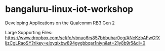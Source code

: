 # bangaluru-linux-iot-workshop
Developing Applications on the Qualcomm RB3 Gen 2 

Large Supporting Files: https://www.dropbox.com/scl/fo/vbnuo6rs857bbbuhar0cg/ANcKzbAFwGfXljzCgLRaoSY?rlkey=eloyqixbw894gygbbqar1niyn&st=21y8b9r5&dl=0
